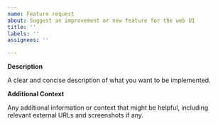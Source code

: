 ```yaml
---
name: Feature request
about: Suggest an improvement or new feature for the web UI
title: ''
labels: ''
assignees: ''

---
```


**Description**

A clear and concise description of what you want to be implemented.

**Additional Context**

Any additional information or context that might be helpful, including relevant external URLs and screenshots if any.

